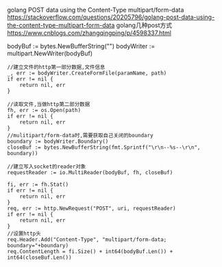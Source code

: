 

golang POST data using the Content-Type multipart/form-data
https://stackoverflow.com/questions/20205796/golang-post-data-using-the-content-type-multipart-form-data
golang几种post方式
https://www.cnblogs.com/zhangqingping/p/4598337.html





bodyBuf := bytes.NewBufferString("")
    bodyWriter := multipart.NewWriter(bodyBuf)

    //建立文件的http第一部分数据,文件信息
    _, err := bodyWriter.CreateFormFile(paramName, path)
    if err != nil {
        return nil, err
    }

    //读取文件,当做http第二部分数据
    fh, err := os.Open(path)
    if err != nil {
        return nil, err
    }
    //mulitipart/form-data时,需要获取自己关闭的boundary
    boundary := bodyWriter.Boundary()
    closeBuf := bytes.NewBufferString(fmt.Sprintf("\r\n--%s--\r\n", boundary))

    //建立写入socket的reader对象
    requestReader := io.MultiReader(bodyBuf, fh, closeBuf)

    fi, err := fh.Stat()
    if err != nil {
        return nil, err
    }
    req, err := http.NewRequest("POST", uri, requestReader)
    if err != nil {
        return nil, err
    }
    //设置http头
    req.Header.Add("Content-Type", "multipart/form-data; boundary="+boundary)
    req.ContentLength = fi.Size() + int64(bodyBuf.Len()) + int64(closeBuf.Len())